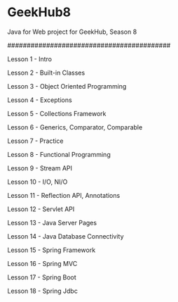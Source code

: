 # GeekHub8

Java for Web project for GeekHub, Season 8

##########################################

Lesson 1 - Intro

Lesson 2 - Built-in Classes

Lesson 3 - Object Oriented Programming

Lesson 4 - Exceptions

Lesson 5 - Collections Framework

Lesson 6 - Generics, Comparator, Comparable

Lesson 7 - Practice

Lesson 8 - Functional Programming

Lesson 9 - Stream API

Lesson 10 - I/O, NI/O

Lesson 11 - Reflection API, Annotations

Lesson 12 - Servlet API

Lesson 13 - Java Server Pages

Lesson 14 - Java Database Connectivity

Lesson 15 - Spring Framework

Lesson 16 - Spring MVC

Lesson 17 - Spring Boot

Lesson 18 - Spring Jdbc